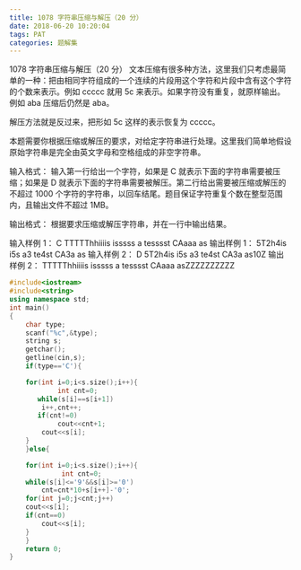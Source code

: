 ```yaml
---
title: 1078 字符串压缩与解压（20 分）
date: 2018-06-20 10:20:04
tags: PAT
categories: 题解集
---
```



1078 字符串压缩与解压（20 分）
文本压缩有很多种方法，这里我们只考虑最简单的一种：把由相同字符组成的一个连续的片段用这个字符和片段中含有这个字符的个数来表示。例如 ccccc 就用 5c 来表示。如果字符没有重复，就原样输出。例如 aba 压缩后仍然是 aba。

解压方法就是反过来，把形如 5c 这样的表示恢复为 ccccc。

本题需要你根据压缩或解压的要求，对给定字符串进行处理。这里我们简单地假设原始字符串是完全由英文字母和空格组成的非空字符串。

输入格式：
输入第一行给出一个字符，如果是 C 就表示下面的字符串需要被压缩；如果是 D 就表示下面的字符串需要被解压。第二行给出需要被压缩或解压的不超过 1000 个字符的字符串，以回车结尾。题目保证字符重复个数在整型范围内，且输出文件不超过 1MB。

输出格式：
根据要求压缩或解压字符串，并在一行中输出结果。

输入样例 1：
C
TTTTThhiiiis isssss a   tesssst CAaaa as
输出样例 1：
5T2h4is i5s a3 te4st CA3a as
输入样例 2：
D
5T2h4is i5s a3 te4st CA3a as10Z
输出样例 2：
TTTTThhiiiis isssss a   tesssst CAaaa asZZZZZZZZZZ

```cpp
#include<iostream>
#include<string>
using namespace std;
int main()
{
    char type;
    scanf("%c",&type);
    string s;
    getchar();
    getline(cin,s);
    if(type=='C'){

    for(int i=0;i<s.size();i++){
            int cnt=0;
       while(s[i]==s[i+1])
        i++,cnt++;
       if(cnt!=0)
            cout<<cnt+1;
        cout<<s[i];
    }
    }else{

    for(int i=0;i<s.size();i++){
             int cnt=0;
    while(s[i]<='9'&&s[i]>='0')
        cnt=cnt*10+s[i++]-'0';
    for(int j=0;j<cnt;j++)
    cout<<s[i];
    if(cnt==0)
        cout<<s[i];
    }
    }
    return 0;
}

```